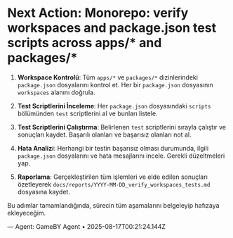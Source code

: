 # Next Action: Monorepo: verify workspaces and package.json test scripts across apps/* and packages/*

1. **Workspace Kontrolü**: Tüm `apps/*` ve `packages/*` dizinlerindeki `package.json` dosyalarını kontrol et. Her bir `package.json` dosyasının `workspaces` alanını doğrula.

2. **Test Scriptlerini İnceleme**: Her `package.json` dosyasındaki `scripts` bölümünden `test` scriptlerini al ve bunları listele.

3. **Test Scriptlerini Çalıştırma**: Belirlenen `test` scriptlerini sırayla çalıştır ve sonuçları kaydet. Başarılı olanları ve başarısız olanları not al.

4. **Hata Analizi**: Herhangi bir testin başarısız olması durumunda, ilgili `package.json` dosyalarını ve hata mesajlarını incele. Gerekli düzeltmeleri yap.

5. **Raporlama**: Gerçekleştirilen tüm işlemleri ve elde edilen sonuçları özetleyerek `docs/reports/YYYY-MM-DD_verify_workspaces_tests.md` dosyasına kaydet. 

Bu adımlar tamamlandığında, sürecin tüm aşamalarını belgeleyip hafızaya ekleyeceğim.

— Agent: GameBY Agent • 2025-08-17T00:21:24.144Z
